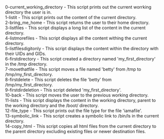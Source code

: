 0-current_working_directory - This script prints out the current worrking directory the user is in.  
1-listit - This script prints out the content of the current directory.  
2-bring_me_home - This script returns the user to their home directory.  
3-listfiles - This script displays a long list of the content in the current directory.  
4-listmorefiles - This script displays all the content withing the current directory.  
5-listfilesdigitonly - This script displays the content within the directory with their UIDs and GIDs.  
6-firstdirectory - This script created a directory named 'my_first_directory' in the /tmp directory.  
7-movethatfile - This script moves a file named 'betty' from /tmp to /tmp/my_first_directory.  
8-firstdelete - This script deletes the file 'betty' from /tmp/my_first_directory.  
9-firstdirdeletion - This script deleted 'my_first_directory'.  
10-back - This script moves the user to the previous working directory.  
11-lists - This script displays the content in the working directory, parent to the working directory and the /boot/ directory.  
12-file_type - This script prints out the file type for the file 'iamafile'.  
13-symbolic_link - This script creates a symbolic link to /bin/ls in the current directory.  
14-copy_html - This script copies all html files from the current directory to the parent directory excluding existing files or newer destination files.  
